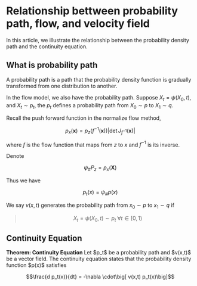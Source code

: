 # Relationship bettween probability path, flow, and velocity field

In this article, we illustrate the relationship between the probability density path and the continuity equation.

## What is probability path

A probability path is a path that the probability density function is gradually transformed from one distribution to another.

In the flow model, we also have the probability path. Suppose $X_t = \psi(X_0,t)$, and $X_t\sim p_t$, the $p_t$ defines a probability path from $X_0\sim p$ to $X_1\sim q$.

Recall the push forward function in the normalize flow method,

$$
 p_x(\mathbf{x}) = p_z(f^{-1}(\mathbf{x})) \left| \det J_{f^{-1}}(\mathbf{x}) \right|
$$

where $f$ is the flow function that maps from $z$ to $x$ and $f^{-1}$ is its inverse.

Denote

$$\psi_{\#}P_z = p_x(\mathbf{X})$$

Thus we have

$$ p_{t}(x)   = \psi_{\#} p(x) $$

We say $v(x,t)$ generates the probability path from $x_0\sim p$ to $x_1\sim q$ if

> $$X_t = \psi(X_0,t)\sim p_t \; \forall t\in [0,1)$$

## Continuity Equation

<div class="theorem">
<strong>Theorem: Continuity Equation </strong>
Let $p_t$ be a probability path and $v(x,t)$ be a vector field. The continuity equation states that the probability density function $p(x)$ satisfies

$$\frac{d p_t(x)}{dt} = -\nabla \cdot\big[ v(x,t) p_t(x)\big]$$
</div>
